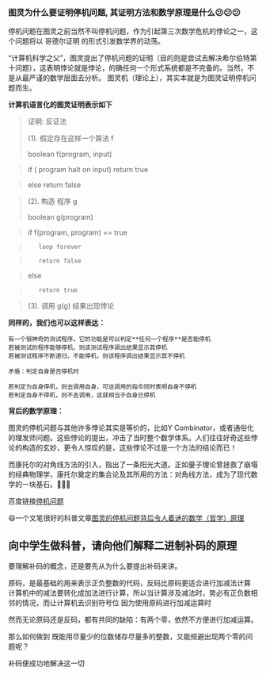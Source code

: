 ### 图灵为什么要证明停机问题, 其证明方法和数学原理是什么:confused::confused::confused:
停机问题在图灵之前当然不叫停机问题，作为引起第三次数学危机的悖论之一，这个问题将以 哥德尔证明 的形式引发数学界的动荡。

“计算机科学之父”，图灵提出了停机问题的证明（目的则是尝试去解决希尔伯特第十问题），这表明悖论就是悖论，的确任何一个形式系统都是不完备的。当然，不是从最严谨的数学层面去分析。
图灵机（理论上），其实本就是为图灵证明停机问题而生。

**计算机语言化的图灵证明表示如下**
>证明: 反证法
>
>(1). 假定存在这样一个算法 f
>
>boolean f(program, input)

>   if ( program halt on input) return true

>    else return false

>(2). 构造 程序 g
>
>boolean g(program)

>    if f(program, program) == true

>        loop forever

>        return false

>    else 

>        return true

>(3). 调用 g(g) 结果出现悖论

**同样的，我们也可以这样表达：**
```
有一个很神奇的测试程序，它的功能是可以判定**任何一个程序**是否能停机
若被测试的程序能够停机，则该测试程序调出结果显示其停机
若被测试程序不断递归，不能停机，则该程序调出结果显示其不停机

矛盾：判定自身是否停机时

若判定为自身停机，则去调用自身，可这调用的指令同时表明自身不停机
若判定自身不停机，则不去调用，这就相当于自身已停机
```
**背后的数学原理：**

图灵的停机问题与其他许多悖论其实是等价的，比如Y Combinator，或者通俗化的理发师问题。这些悖论的提出，冲击了当时整个数学体系。人们往往好奇这些悖论的构造的玄妙，更令人惊叹的是，这些悖论不过是一个方法的结论而已！

而康托尔的对角线方法的引入，指出了一条阳光大道。正如量子理论曾拯救了崩塌的经典物理学，康托尔奠定的集合论及其所用的方法：对角线方法，成为了现代数学的一块基石。:clap::clap::clap:


百度链接[停机问题](https://baike.baidu.com/item/停机问题/4131067?fr=aladdin)

:smile:一个文笔很好的科普文章[图灵的停机问题背后令人着迷的数学（哲学）原理](https://www.jianshu.com/p/9236794ddef3)


## 向中学生做科普，请向他们解释二进制补码的原理
要理解补码的概念，还是要先从为什么要提出补码来讲。

原码，是最基础的用来表示正负整数的代码，反码比原码更适合进行加减法计算
计算机中的减法要转化成加法进行计算，所以当计算涉及减法时，势必有正负数相邻的情况，而让计算机去识别符号位
因为使用原码进行加减运算时

然而无论原码还是反码，都有共同的缺陷：有两个零，依然不方便进行加减运算。

那么如何做到  既能用尽量少的位数储存尽量多的整数，又能规避出现两个零的问题呢？

补码便成功地解决这一切





